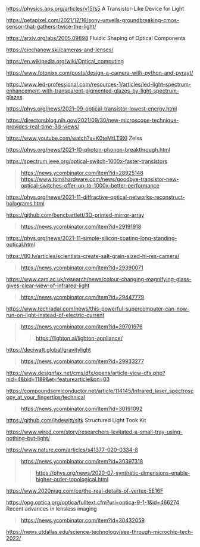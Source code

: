 https://physics.aps.org/articles/v15/s5 A Transistor-Like Device for Light

https://petapixel.com/2021/12/16/sony-unveils-groundbreaking-cmos-sensor-that-gathers-twice-the-light/

https://arxiv.org/abs/2005.09898 Fluidic Shaping of Optical Components

https://ciechanow.ski/cameras-and-lenses/

https://en.wikipedia.org/wiki/Optical_computing

https://www.fotonixx.com/posts/design-a-camera-with-python-and-pyrayt/

https://www.led-professional.com/resources-1/articles/led-light-spectrum-enhancement-with-transparent-pigmented-glazes-by-light-spectrum-glazes

https://phys.org/news/2021-09-optical-transistor-lowest-energy.html

https://directorsblog.nih.gov/2021/09/30/new-microscope-technique-provides-real-time-3d-views/

https://www.youtube.com/watch?v=K0teMtLT9XI Zeiss

https://phys.org/news/2021-10-photon-phonon-breakthrough.html

https://spectrum.ieee.org/optical-switch-1000x-faster-transistors
> https://news.ycombinator.com/item?id=28925148
> https://www.tomshardware.com/news/goodbye-transistor-new-optical-switches-offer-up-to-1000x-better-performance

https://phys.org/news/2021-11-diffractive-optical-networks-reconstruct-holograms.html

https://github.com/bencbartlett/3D-printed-mirror-array
> https://news.ycombinator.com/item?id=29191918

https://phys.org/news/2021-11-simple-silicon-coating-long-standing-optical.html

https://80.lv/articles/scientists-create-salt-grain-sized-hi-res-camera/
> https://news.ycombinator.com/item?id=29390071

https://www.cam.ac.uk/research/news/colour-changing-magnifying-glass-gives-clear-view-of-infrared-light
> https://news.ycombinator.com/item?id=29447779

https://www.techradar.com/news/this-powerful-supercomputer-can-now-run-on-light-instead-of-electric-current
> https://news.ycombinator.com/item?id=29701976
> > https://lighton.ai/lighton-appliance/

https://deciwatt.global/gravitylight
> https://news.ycombinator.com/item?id=29933277

https://www.designfax.net/cms/dfx/opens/article-view-dfx.php?nid=4&bid=1189&et=featurearticle&pn=03

https://compoundsemiconductor.net/article/114145/Infrared_laser_spectroscopy_at_your_fingertips/technical
> https://news.ycombinator.com/item?id=30191092

https://github.com/jhdewitt/sltk Structured Light Took Kit

https://www.wired.com/story/researchers-levitated-a-small-tray-using-nothing-but-light/

https://www.nature.com/articles/s41377-020-0334-8
> https://news.ycombinator.com/item?id=30397318
> > https://phys.org/news/2020-07-synthetic-dimensions-enable-higher-order-topological.html

https://www.2020mag.com/ce/the-real-details-of-vertex-5E16F

https://opg.optica.org/optica/fulltext.cfm?uri=optica-9-1-1&id=466274 Recent advances in lensless imaging
> https://news.ycombinator.com/item?id=30432059

https://news.utdallas.edu/science-technology/see-through-microchip-tech-2022/
